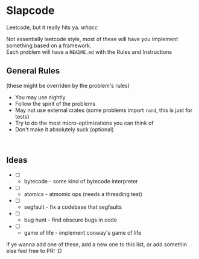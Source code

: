# Slapcode
Leetcode, but it really hits ya. *whacc*  
  
Not essentially leetcode style, most of these will have you implement something based on a framework.  
Each problem will have a `README.md` with the Rules and Instructions

## General Rules
(these might be overriden by the problem's rules)  
- You may use nightly
- Follow the spirit of the problems
- May not use external crates (some problems import `rand`, this is just for tests)
- Try to do the most micro-optimizations you can think of
- Don't make it absolutely suck (optional)
<br>
  
## Ideas
- [ ] - bytecode - some kind of bytecode interpreter
- [ ] - atomics  - atmomic ops (needs a threading test)
- [ ] - segfault - fix a codebase that segfaults
- [ ] - bug hunt - find obscure bugs in code
- [ ] - game of life - implement conway's game of life

if ye wanna add one of these, add a new one to this list, or add somethin else feel free to PR! :D
